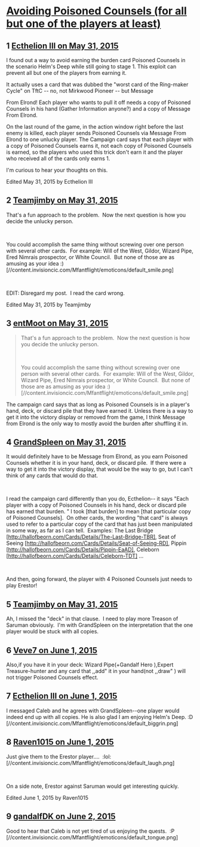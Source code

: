 # [Avoiding Poisoned Counsels (for all but one of the players at least)](https://community.fantasyflightgames.com/topic/178860-avoiding-poisoned-counsels-for-all-but-one-of-the-players-at-least/)

## 1 [Ecthelion III on May 31, 2015](https://community.fantasyflightgames.com/topic/178860-avoiding-poisoned-counsels-for-all-but-one-of-the-players-at-least/?do=findComment&comment=1642986)

I found out a way to avoid earning the burden card Poisoned Counsels in the scenario Helm's Deep while still going to stage 1. This exploit can prevent all but one of the players from earning it.

It actually uses a card that was dubbed the "worst card of the Ring-maker Cycle" on TftC -- no, not Mirkwood Pioneer -- but Message

From Elrond! Each player who wants to pull it off needs a copy of Poisoned Counsels in his hand (Gather Information anyone?) and a copy of Message From Elrond.

On the last round of the game, in the action window right before the last enemy is killed, each player sends Poisoned Counsels via Message From Elrond to one unlucky player. The Campaign card says that each player with a copy of Poisoned Counsels earns it, not each copy of Poisoned Counsels is earned, so the players who used this trick don't earn it and the player who received all of the cards only earns 1.

I'm curious to hear your thoughts on this.

Edited May 31, 2015 by Ecthelion III

## 2 [Teamjimby on May 31, 2015](https://community.fantasyflightgames.com/topic/178860-avoiding-poisoned-counsels-for-all-but-one-of-the-players-at-least/?do=findComment&comment=1643007)

That's a fun approach to the problem.  Now the next question is how you decide the unlucky person.

 

You could accomplish the same thing without screwing over one person with several other cards.  For example: Will of the West, Gildor, Wizard Pipe, Ered Nimrais prospector, or White Council.  But none of those are as amusing as your idea :) [//content.invisioncic.com/Mfantflight/emoticons/default_smile.png]

 

EDIT: Disregard my post.  I read the card wrong.

Edited May 31, 2015 by Teamjimby

## 3 [entMoot on May 31, 2015](https://community.fantasyflightgames.com/topic/178860-avoiding-poisoned-counsels-for-all-but-one-of-the-players-at-least/?do=findComment&comment=1643058)

> That's a fun approach to the problem.  Now the next question is how you decide the unlucky person.
> 
>  
> 
> You could accomplish the same thing without screwing over one person with several other cards.  For example: Will of the West, Gildor, Wizard Pipe, Ered Nimrais prospector, or White Council.  But none of those are as amusing as your idea :) [//content.invisioncic.com/Mfantflight/emoticons/default_smile.png]

The campaign card says that as long as Poisoned Counsels is in a player's hand, deck, or discard pile that they have earned it. Unless there is a way to get it into the victory display or removed from the game, I think Message from Elrond is the only way to mostly avoid the burden after shuffling it in.

## 4 [GrandSpleen on May 31, 2015](https://community.fantasyflightgames.com/topic/178860-avoiding-poisoned-counsels-for-all-but-one-of-the-players-at-least/?do=findComment&comment=1643060)

It would definitely have to be Message from Elrond, as you earn Poisoned Counsels whether it is in your hand, deck, or discard pile.  If there were a way to get it into the victory display, that would be the way to go, but I can't think of any cards that would do that. 

 

I read the campaign card differently than you do, Ecthelion-- it says "Each player with a copy of Poisoned Counsels in his hand, deck or discard pile has earned that burden. " I took [that burden] to mean [that particular copy of Poisoned Counsels].  On other cards, the wording "that card" is always used to refer to a particular copy of the card that has just been manipulated in some way, as far as I can tell.  Examples: The Last Bridge [http://hallofbeorn.com/Cards/Details/The-Last-Bridge-TBR], Seat of Seeing [http://hallofbeorn.com/Cards/Details/Seat-of-Seeing-RD], Pippin [http://hallofbeorn.com/Cards/Details/Pippin-EaAD], Celeborn [http://hallofbeorn.com/Cards/Details/Celeborn-TDT] ...

 

And then, going forward, the player with 4 Poisoned Counsels just needs to play Erestor!

## 5 [Teamjimby on May 31, 2015](https://community.fantasyflightgames.com/topic/178860-avoiding-poisoned-counsels-for-all-but-one-of-the-players-at-least/?do=findComment&comment=1643288)

Ah, I missed the "deck" in that clause.  I need to play more Treason of Saruman obviously.  I'm with GrandSpleen on the interpretation that the one player would be stuck with all copies.

## 6 [Veve7 on June 1, 2015](https://community.fantasyflightgames.com/topic/178860-avoiding-poisoned-counsels-for-all-but-one-of-the-players-at-least/?do=findComment&comment=1644006)

Also,if you have it in your deck: Wizard Pipe(+Gandalf Hero ),Expert  Treasure-hunter and any card that ,,add" it in your hand(not ,,draw" ) will not trigger Poisoned Counsels effect.

## 7 [Ecthelion III on June 1, 2015](https://community.fantasyflightgames.com/topic/178860-avoiding-poisoned-counsels-for-all-but-one-of-the-players-at-least/?do=findComment&comment=1644295)

I messaged Caleb and he agrees with GrandSpleen--one player would indeed end up with all copies. He is also glad I am enjoying Helm's Deep. :D [//content.invisioncic.com/Mfantflight/emoticons/default_biggrin.png]

## 8 [Raven1015 on June 1, 2015](https://community.fantasyflightgames.com/topic/178860-avoiding-poisoned-counsels-for-all-but-one-of-the-players-at-least/?do=findComment&comment=1644447)

Just give them to the Erestor player....  :lol: [//content.invisioncic.com/Mfantflight/emoticons/default_laugh.png]

 

On a side note, Erestor against Saruman would get interesting quickly.

Edited June 1, 2015 by Raven1015

## 9 [gandalfDK on June 2, 2015](https://community.fantasyflightgames.com/topic/178860-avoiding-poisoned-counsels-for-all-but-one-of-the-players-at-least/?do=findComment&comment=1645644)

Good to hear that Caleb is not yet tired of us enjoying the quests.  :P [//content.invisioncic.com/Mfantflight/emoticons/default_tongue.png]


